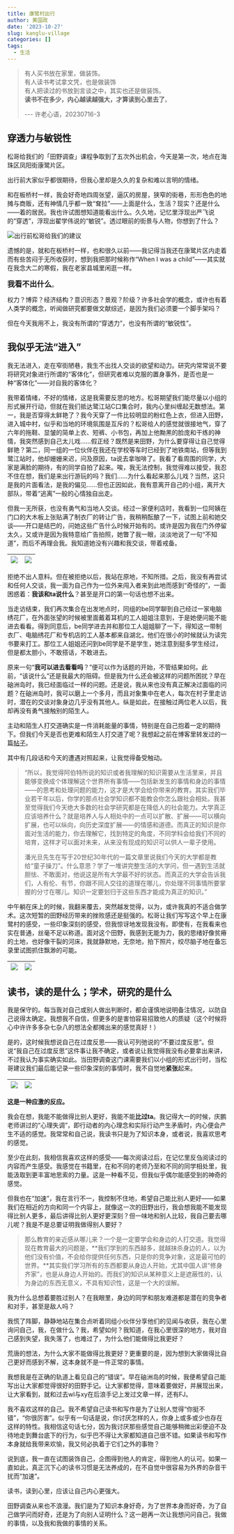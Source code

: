 ```yaml
---
title: 康鹭村出行
author: 黄国政
date: '2023-10-27'
slug: kanglu-village
categories: []
tags:
  - 生活
---
```


<!--more-->

> 有人买书放在家里，做装饰。  
> 有人读书考试拿文凭，也是做装饰  
> 有人把读过的书放到言谈之中，其实也还是做装饰。  
> **读书不在多少，内心越读越强大，才算读到心里去了**。
>
> --- 许老心语，20230716-3

## 穿透力与敏锐性

松哥给我们的「田野调查」课程争取到了五次外出机会，今天是第一次，地点在海珠区凤阳街康鹭片区。

出行前大家似乎都很期待，但我心里却是久久的复杂和难以言明的情绪。

和在板桥村一样，我会好奇地四周张望，逼仄的房屋，狭窄的街巷，形形色色的地摊与商贩，还有神情几乎都一致“耷拉”——上面是什么，生活？现实？还是什么——着的居民。我也许试图想知道能看出什么。久久地，记忆里浮现出严飞说的“穿透”，浮现出翟学伟说的“敏锐”。透过眼前的街景与人物，你想到了什么？

![出行前松哥给我们的建议](/images/posts/2023/10/10-27-out-plan.jpg)

遗憾的是，就和在板桥村一样，也和很久以前——我记得当我还在康鹭片区内走着而有些苦闷于无所收获时，想到我把那时候称作“When I was a child”——其实就在我念大二的寒假，我在老家县城里闲逛一样。

<span style="font-size:17px;">**我看不出什么**</span>。

权力？博弈？经济结构？意识形态？景观？阶级？许多社会学的概念，或许也有着人类学的概念，听闻做研究都要做文献综述，是因为我们必须要一个脚手架吗？

但在今天我用不上，我没有所谓的“穿透力”，也没有所谓的“敏锐性”。

## 我似乎无法“进入”

我无法进入，走在窄街陋巷，我生不出找人交谈的欲望和动力。研究内常常说不要将研究对象进行所谓的“客体化”，但研究者难以克服的置身事外，是否也是一种“客体化”——对自我的客体化？

我带着情绪，不好的情绪，这是我需要反思的地方。松哥期望我们能尽量以小组的形式展开行动，但就在我们抵达鹭江站C口集合时，我内心里纠缠起无数想法。第一，我是否穿得太鲜艳了？我今天穿了一件比较明显的粉红色上衣，但进入田野，进入城中村，似乎和当地的环境氛围是互斥的？松哥给人的感觉就很接地气，穿了六年的拖鞋、显皱的简单上衣、短裤、小书包，再加上他黝黑的脸庞和干练的神情，我突然感到自己太儿戏……假正经？既然是来田野，为什么要穿得让自己觉得鲜艳？第二，同一组的一位伙伴在我还在学校等车时已经到了地铁南站，但等我到鹭江站时，他却姗姗来迟，问及原因，ta说去拿咖啡了。我看了看周围的同学，大家是满脸的期待，有的同学自拍了起来。唉，我无法控制，我觉得难以接受，我忍不住在想，我们是来出行游玩的吗？我们……为什么看起来那么儿戏？当然，这只是我的片面看法，是我的偏见……但也正因如此，我有意离开自己的小组，离开大部队，带着“逃离”一般的心情独自出走。

但我一无所获，也没有勇气和当地人交谈。经过一家便利店时，我看到一位阿姨在门口的大木板上张贴满了制衣厂的转让广告，我稍稍酝酿了一下，试图上前和她交谈——开口是结巴的，问她这些广告什么时候开始有的。或许是因为我在门外停留太久，又或许是因为我特意给广告拍照，她瞥了我一眼，淡淡地说了一句“不知道”，而后不再理会我。我知道她没有兴趣和我交谈，带着戒备。

|![](/images/posts/2023/10/10-27-advertise1.jpg)|![](/images/posts/2023/10/10-27-advertise2.jpg)|
|:-:|:-:|

拒绝不出人意料。但在被拒绝以后，我站在原地，不知所措。之后，我没有再尝试和任何人交谈，我一面为自己作为一位外来闯入者来到此地而感到“奇怪的”，一面困惑着：**我该和ta说什么**？甚至是开口的第一句话也想不出来。

当走访结束，我们再次集合在出发地点时，同组的be同学聊到自己经过一家电脑绣花厂，在外面张望的时候被里面戴着耳机的工人姐姐注意到，于是她便问能不能进去看看。得到同意后，be同学进去并和那位工人姐姐聊了一下，得知这一带制衣厂、电脑绣花厂和专机店的工人基本都来自湖北，他们在很小的时候就认为读完书要来打工。那位工人姐姐还问到be同学是不是学生，她注意到挺多学生经过，但是都太胆小，不敢搭话，不敢进去。

原来一句“**我可以进去看看吗**？”便可以作为话题的开始，不管结果如何。此前，“该说什么”还是我最大的阻碍。但是我为什么还会被这样的问题所困扰？早在硇洲岛时，我已经面临过一样的问题。还是说，我从来也没有真正解决过面临的问题？在硇洲岛时，我可以磨上一个多月，而且对象集中在老人，每次在村子里走访时，潜在的交谈对象身边几乎没有其他人。纵是如此，在接触过两位老人以后，我却再没有勇气接触别的陌生人。

主动和陌生人打交道确实是一件消耗能量的事情，特别是在自己抱着一定的期待下。但我们今天是否也更难和陌生人打交道了呢？我想起之前在博客里转发过的一篇[帖子](https://guozheng.rbind.io/posts/2023/08/real-education/)。

其中有几段话和今天的遭遇对照起来，让我觉得备受触动。

> “所以，我觉得阿伯特所说的知识或者我理解的知识需要从生活里来，并且能够变换成个体理解这个世界所有事情——包括新发生的事情和身边的事情——的思考和处理问题的能力，这才是大学会给你带来的教育。其实我们毕业若干年以后，你学的那点社会学知识都不能教会你怎么跟社会相处。我甚至觉得我们今天绝大多数的社会学研究都是在降低人的社会能力。大学真正应该培养什么？就是培养人与人相处中的一点可以扩散、扩展——可以横向扩展，也可以纵向，向历史深度扩展——的情感和道德。而真正的知识是你面对生活的能力，你去理解它，找到特定的角度，不同学科会给我们不同的培育，这样才可以面对未来，从来没有现成的知识可以供人一辈子使用。
>
> 潘光旦先生在写于20世纪30年代的一篇文章里说我们今天的大学都是教给“童子操刀”。什么意思？学了一堆讲完整生活的大学问，但一遇到生活就胆怯、不敢面对，他说这是所有大学最不好的状态。而真正的大学会告诉我们，人有伦、有节，你跟不同人交往的道理在哪儿，你处理不同事情所要掌握的分寸在哪儿。知识一定要划归于这些东西才能成为真正的知识。”

中午躺在床上的时候，我翻来覆去，突然越发觉得，以为，或许我真的不适合做学术。这次短暂的田野经历带来的挫败感还是挺强的。松哥让我们写写这个早上在康鹭村的感受，一些印象深刻的感受，但我惊讶地发现我没有。即使有，在我看来也实在普通，丝毫不足以称道。面对这个田野，我感到无能为力，我的思绪好像贫瘠的土地，也好像干裂的河床，我就静默地，无奈地，拍下照片，绞尽脑子地在备忘录里试图抓住飘渺的可能。

|![](/images/posts/2023/10/10-27-beiwanglu1.jpg)|![](/images/posts/2023/10/10-27-beiwanglu2.jpg)|
|:-:|:-:|

## 读书，读的是什么；学术，研究的是什么

我是保守的。每当我对自己或别人做出判断时，都会谨慎地说明备注情况，以防自己说得太确定。我想我不自信，但更多的是害怕容易招致他人的质疑（这个时候将心中许许多多杂七杂八的想法全都摊出来的感觉真好！）

是的，这时候我想说自己在过度反思——我认可列弛说的“不要过度反思”。但说“我自己在过度反思”这件事让我不确定，或者说让我觉得我没有必要拿出来讲，不过我认为事实确实如此。当田野调查这门课需要我们以小组的形式出行时，当松哥建议我们最后能记录一些印象深刻的事情时，我不自觉地**紧张**起来。

|![](/images/posts/2023/10/10-27-advise1.jpg)|![](/images/posts/2023/10/10-27-advise2.jpg)|
|:-:|:-:|

**这是一种应激的反应。**

我会在想，我能不能做得比别人更好，我能不能**比过ta**。我记得大一的时候，庆鹏老师讲过的“心理失调”，即行动者的内心理念和实际行动产生矛盾时，内心便会产生不适的感觉。我常常和自己说，我读书只是为了知识本身，或者说，我喜欢思考的感觉。

至少在此刻，我相信我喜欢这样的感受——每次阅读过后，在记忆里反刍阅读过的内容而产生感受。我感觉在书籍里，在和不同的老师乃至和不同的同学相处里，我能汲取到更丰富地思索的力量。这是一种看不见，但我似乎偶尔能感受到的神奇的感觉。

但我也在“加速”，我在言行不一，我控制不住地，希望自己能比别人更好——如果我们在相近的方向和同一个内容上，就像这一次的田野出行，我会想我能不能发现得比别人更多，最后讲得比别人更好更深刻？但一味地和别人比较，我自己要去哪儿呢？我是不是总要证明我做得别人要好？

> 那么教育的亲近感从哪儿来？一个是一定要学会和身边的人打交道。我觉得现在教育最大的问题是，**我们学到的东西越多，就越抹杀身边的人，以为他们没有价值，不会给你提供任何东西，只是你的竞争对象，这是最可怕的世界。**其实我们学习所有的东西都要从身边人开始，尤其中国人讲“修身齐家”，也是从身边人开始的。而我们的知识从某种意义上是遮蔽性的，认为身边的东西无意义，不具有知识性，这是一个大的误解。

我为什么总想着要胜过别人？在我眼里，身边的同学和朋友难道都是潜在的竞争者和对手，甚至是敌人吗？

我慌了阵脚，静静地站在集合点听着同组小伙伴分享他们的见闻与收获，我在心里询问自己，我，在做什么？我，希望如何？我知道，在我心里很深的地方，我对自己感到失望，我失落了，也难过了，为什么他们能做得比我更好？

荒唐的想法，为什么大家不能做得比我更好？更重要的是，因为想到大家做得比自己更好而感到不解，这本身就不是一件正常的事情。

我想我是在正确的轨道上看见自己的“错误”。早在硇洲岛的时候，我便希望自己能写出让大家都觉得很好的田野手记。让大家都觉得，意味着要做好，并展现出来，让大家看到，就和过去wl与xy在后浪手记上发过文章一样，还有FJ。

我不喜欢这样的自己。我不希望自己读书和写作是为了让别人觉得“你挺不错”，“你很厉害”。似乎有一句话是说，你讨厌怎样的人，你身上或多或少也存在这样的特性。我相信这句话七分，因为我讨厌那些感觉自己能够稍微出彩便迫不及待地走到舞台底下的行为，似乎巴不得让大家都知道自己很不错。如果读书和写作本身就给我带来欢愉，我又何必执着于它们之外的事物？

说到底，我一直在试图装饰自己，企图得到他人的肯定，得到他人的认可。如果一直如此，真正沉下心的读书习惯是无法养成的，在不自觉中很容易为外界的杂音干扰而“加速”。

读书，读到心里，应该让自己内心更强大。

田野调查从来也不浪漫。我们是为了知识本身好奇，为了世界本身而好奇，为了自己做学问而好奇，还是为了向别人证明什么？这一趟再一次让我想问问自己，我做的事情，以及我和我做的事情的关系。